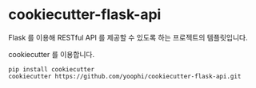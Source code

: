 # cookiecutter-flask-api

Flask 를 이용해 RESTful API 를 제공할 수 있도록 하는 프로젝트의 템플릿입니다. 

cookiecutter 를 이용합니다. 

    pip install cookiecutter
    cookiecutter https://github.com/yoophi/cookiecutter-flask-api.git